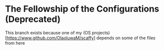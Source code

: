 # The Fellowship of the Configurations (Deprecated)

This branch exists because one of my (OS
projects)[https://www.github.com/OlaoluwaM/scaffy] depends on some of the files from here
